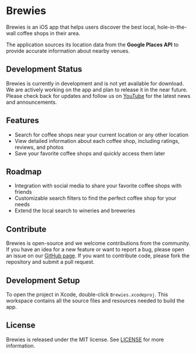 # Brewies
Brewies is an iOS app that helps users discover the best local, hole-in-the-wall coffee shops in their area.

The application sources its location data from the **Google Places API** to provide accurate information about nearby venues.

## Development Status 
Brewies is currently in development and is not yet available for download. We are actively working on the app and plan to release it in the near future. Please check back for updates and follow us on [YouTube](https://www.youtube.com/channel/UCeoyZriTOUo1sLlV3evZaug) for the latest news and announcements.

## Features
- Search for coffee shops near your current location or any other location
- View detailed information about each coffee shop, including ratings, reviews, and photos
- Save your favorite coffee shops and quickly access them later

## Roadmap
- Integration with social media to share your favorite coffee shops with friends
- Customizable search filters to find the perfect coffee shop for your needs
- Extend the local search to wineries and breweries 

## Contribute
Brewies is open-source and we welcome contributions from the community. 
If you have an idea for a new feature or want to report a bug, 
please open an issue on our [GitHub page](https://github.com/nboyers/Brewies/issues). 
If you want to contribute code, please fork the repository and submit a pull request.
## Development Setup
To open the project in Xcode, double-click `Brewies.xcodeproj`. This workspace contains all the source files and resources needed to build the app.


## License
Brewies is released under the MIT license. See [LICENSE](https://choosealicense.com/licenses/mit/) for more information.

